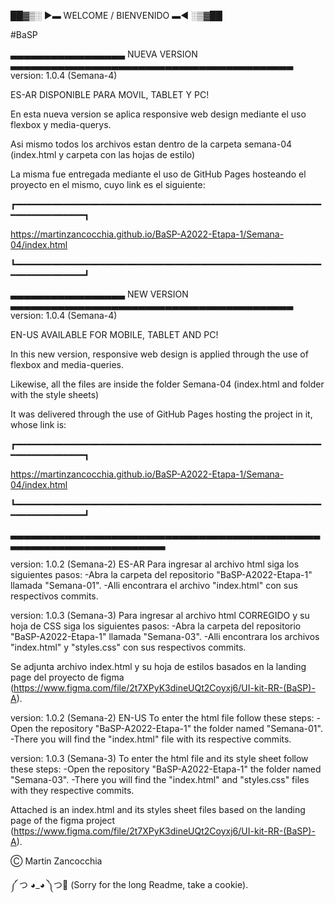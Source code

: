 ██▓▒░ ►▬ WELCOME / BIENVENIDO ▬◄ ░▒▓██

#BaSP


▃▃▃▃▃▃▃▃▃▃▃▃▃▃▃▃▃ NUEVA VERSION ▃▃▃▃▃▃▃▃▃▃▃▃▃▃▃▃▃▃▃▃▃▃▃▃▃▃▃▃▃▃▃▃▃▃▃▃▃▃▃▃▃▃
version: 1.0.4 (Semana-4)

ES-AR
DISPONIBLE PARA MOVIL, TABLET Y PC!


En esta nueva version se aplica responsive web design mediante el uso flexbox y media-querys.

Asi mismo todos los archivos estan dentro de la carpeta semana-04 (index.html y carpeta con las hojas de estilo)

La misma fue entregada mediante el uso de GitHub Pages hosteando el proyecto en el mismo, cuyo link es el siguiente:

┏━━━━━━━━━━━━━━━━━━━━━━━━━━━━━━━━━━━━━━━━━━━━━━━━━━━━━━━━━━━━━━━━━━━━━━━━┓

https://martinzancocchia.github.io/BaSP-A2022-Etapa-1/Semana-04/index.html

┗━━━━━━━━━━━━━━━━━━━━━━━━━━━━━━━━━━━━━━━━━━━━━━━━━━━━━━━━━━━━━━━━━━━━━━━━┛

▃▃▃▃▃▃▃▃▃▃▃▃▃▃▃▃▃ NEW VERSION ▃▃▃▃▃▃▃▃▃▃▃▃▃▃▃▃▃▃▃▃▃▃▃▃▃▃▃▃▃▃▃▃▃▃▃▃▃▃▃▃▃▃
version: 1.0.4 (Semana-4)

EN-US
AVAILABLE FOR MOBILE, TABLET AND PC!


In this new version, responsive web design is applied through the use of flexbox and media-queries.

Likewise, all the files are inside the folder Semana-04 (index.html and folder with the style sheets)

It was delivered through the use of GitHub Pages hosting the project in it, whose link is:

┏━━━━━━━━━━━━━━━━━━━━━━━━━━━━━━━━━━━━━━━━━━━━━━━━━━━━━━━━━━━━━━━━━━━━━━━━┓

https://martinzancocchia.github.io/BaSP-A2022-Etapa-1/Semana-04/index.html

┗━━━━━━━━━━━━━━━━━━━━━━━━━━━━━━━━━━━━━━━━━━━━━━━━━━━━━━━━━━━━━━━━━━━━━━━━┛

▃▃▃▃▃▃▃▃▃▃▃▃▃▃▃▃▃▃▃▃▃▃▃▃▃▃▃▃▃▃▃▃▃▃▃▃▃▃▃▃▃▃▃▃▃▃▃▃▃▃▃▃▃▃▃▃▃▃▃▃▃▃▃▃▃▃▃▃▃

version: 1.0.2 (Semana-2)
ES-AR
Para ingresar al archivo html siga los siguientes pasos:
-Abra la carpeta del repositorio "BaSP-A2022-Etapa-1" llamada "Semana-01".
    -Alli encontrara el archivo "index.html" con sus respectivos commits.

version: 1.0.3 (Semana-3)
Para ingresar al archivo html CORREGIDO y su hoja de CSS siga los siguientes pasos:
-Abra la carpeta del repositorio "BaSP-A2022-Etapa-1" llamada "Semana-03".
    -Alli encontrara los archivos "index.html" y "styles.css" con sus respectivos commits.

Se adjunta archivo index.html y su hoja de estilos basados en la landing page del proyecto de figma (https://www.figma.com/file/2t7XPyK3dineUQt2Coyxj6/UI-kit-RR-(BaSP)-A).

version: 1.0.2 (Semana-2)
EN-US
To enter the html file follow these steps:
-Open the repository "BaSP-A2022-Etapa-1" the folder named "Semana-01".
     -There you will find the "index.html" file with its respective commits.

version: 1.0.3 (Semana-3)
To enter the html file and its style sheet follow these steps:
-Open the repository "BaSP-A2022-Etapa-1" the folder named "Semana-03".
     -There you will find the "index.html" and "styles.css" files with they respective commits.

Attached is an index.html and its styles sheet files based on the landing page of the figma project (https://www.figma.com/file/2t7XPyK3dineUQt2Coyxj6/UI-kit-RR-(BaSP)-A).



Ⓒ Martin Zancocchia


༼ つ ◕_◕ ༽つ🍪 (Sorry for the long Readme, take a cookie).


